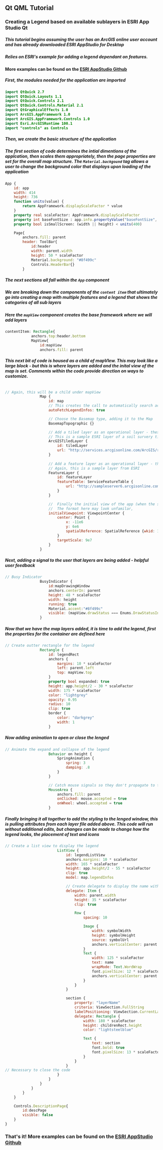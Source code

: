## Qt QML Tutorial

### Creating a Legend based on available sublayers in ESRI App Studio Qt

##### This tutorial begins assuming the user has an ArcGIS online user account and has already downloaded ESRI AppStudio for Desktop
##### Relies on ESRI's example for adding a legend dependant on features.

#### More examples can be found on the [ESRI AppStudio Github](https://github.com/Esri/arcgis-appstudio-samples "ESRI Samples")

##### First, the modules needed for the application are imported

```QML
import QtQuick 2.7
import QtQuick.Layouts 1.1
import QtQuick.Controls 2.1
import QtQuick.Controls.Material 2.1
import QtGraphicalEffects 1.0
import ArcGIS.AppFramework 1.0
import ArcGIS.AppFramework.Controls 1.0
import Esri.ArcGISRuntime 100.1
import "controls" as Controls
```

##### Then, we create the basic structure of the application
##### The first section of code determines the intial dimentions of the applcation, then scales them appropriately, then the page properties are set for the overall map structure. The ```Material.backgound``` tag allows a user to change the background color that displays upon loading of the application

```QML
App {
    id: app
    width: 414
    height: 736
    function units(value) {
        return AppFramework.displayScaleFactor * value
    }
    property real scaleFactor: AppFramework.displayScaleFactor
    property int baseFontSize : app.info.propertyValue("baseFontSize", 15 * scaleFactor) + (isSmallScreen ? 0 : 3)
    property bool isSmallScreen: (width || height) < units(400)

    Page{
        anchors.fill: parent
        header: ToolBar{
            id:header
            width: parent.width
            height: 50 * scaleFactor
            Material.background: "#8f499c"
            Controls.HeaderBar{}
        }
```

##### The next sections all fall within the ```App``` component 

##### We are breaking down the components of the ```content item``` that ultimately go into creating a map with multiple features and a legend that shows the categories of all sub layers

##### Here the ```mapView``` component creates the base framework where we will add layers

```QML
contentItem: Rectangle{
            anchors.top:header.bottom
            MapView{
                id:mapView
                anchors.fill: parent
```

##### This next bit of code is housed as a child of mapVIew. This may look like a large block - but this is where layers are added and the inital view of the map is set. Comments within the code provide direction on ways to customize.

```QML

// Again, this will be a child under mapView
                Map {
                    id: map
                    // This creates the call to automatically search added layers for legend attribute info
                    autoFetchLegendInfos: true

                    // Choose the Basemap type, adding it to the Map
                    BasemapTopographic {}

                    // Add a tiled layer as an operational layer - these can be layers that are already hosted in an acrGIS online account, the easiest way to pull in your own features, as interaction or access to a server is not needed
                    // This is a sample ESRI layer of a soil survery tiled map. Using a tiled layer also helps speed up the draw time for the layer
                    ArcGISTiledLayer {
                        id: tiledLayer
                        url: "http://services.arcgisonline.com/ArcGIS/rest/services/Specialty/Soil_Survey_Map/MapServer"
                    }
                    
                    // Add a feature layer as an operational layer - this is an additional option to load rest services, this can be particularly useful if data is being entered or updated through mobile apps or ArcGIS desktop to a rest service, because then changes will automatically be pushed to your app without needed to update ArcGIS online layers
                    // Again, this is a sample layer from ESRI
                    FeatureLayer {
                        id: featureLayer
                        featureTable: ServiceFeatureTable {
                            url: "http://sampleserver6.arcgisonline.com/arcgis/rest/services/Recreation/FeatureServer/0"
                        }
                    }

                    //  Finally the initial view of the app (when the screen first opens) is set here
                    //  The format here may look unfamilar, 
                    initialViewpoint: ViewpointCenter {
                        center: Point {
                            x: -11e6
                            y: 6e6
                            spatialReference: SpatialReference {wkid: 102100}
                        }
                        targetScale: 9e7
                    }
                }
```

##### Next, adding a signal to the user that layers are being added - helpful user feedback

```QML
// Busy Indicator
                BusyIndicator {
                    id:mapDrawingWindow
                    anchors.centerIn: parent
                    height: 48 * scaleFactor
                    width: height
                    running: true
                    Material.accent:"#8f499c"
                    visible: (mapView.drawStatus === Enums.DrawStatusInProgress)
                }
```

##### Now that we have the map layers added, it is time to add the legend, first the properties for the container are defined here

```QML
// Create outter rectangle for the legend
                Rectangle {
                    id: legendRect
                    anchors {
                        margins: 10 * scaleFactor
                        left: parent.left
                        top: mapView.top
                    }
                    property bool expanded: true
                    height: app.height/2 - 30 * scaleFactor
                    width: 175 * scaleFactor
                    color: "lightgrey"
                    opacity: 0.95
                    radius: 10
                    clip: true
                    border {
                        color: "darkgrey"
                        width: 1
                    }
```

##### Now adding animation to open or close the lenged

```QML
// Animate the expand and collapse of the legend
                    Behavior on height {
                        SpringAnimation {
                            spring: 3
                            damping: .8
                        }
                    }

                    // Catch mouse signals so they don't propagate to the map
                    MouseArea {
                        anchors.fill: parent
                        onClicked: mouse.accepted = true
                        onWheel: wheel.accepted = true
                    }
```

##### Finally bringing it all together to add the styling to the lenged window, this is pulling attributes from each layer file added above. This code will run without additional edits, but changes can be made to change how the legend looks, the placement of text and icons

```QML
// Create a list view to display the legend
                        ListView {
                            id: legendListView
                            anchors.margins: 10 * scaleFactor
                            width: 165 * scaleFactor
                            height: app.height/2 - 55 * scaleFactor
                            clip: true
                            model: map.legendInfos

                            // Create delegate to display the name with an image
                            delegate: Item {
                                width: parent.width
                                height: 35 * scaleFactor
                                clip: true

                                Row {
                                    spacing: 10

                                    Image {
                                        width: symbolWidth
                                        height: symbolHeight
                                        source: symbolUrl
                                        anchors.verticalCenter: parent.verticalCenter
                                    }
                                    Text {
                                        width: 125 * scaleFactor
                                        text: name
                                        wrapMode: Text.WordWrap
                                        font.pixelSize: 12 * scaleFactor
                                        anchors.verticalCenter: parent.verticalCenter
                                    }
                                }
                            }

                            section {
                                property: "layerName"
                                criteria: ViewSection.FullString
                                labelPositioning: ViewSection.CurrentLabelAtStart | ViewSection.InlineLabels
                                delegate: Rectangle {
                                    width: 180 * scaleFactor
                                    height: childrenRect.height
                                    color: "lightsteelblue"

                                    Text {
                                        text: section
                                        font.bold: true
                                        font.pixelSize: 13 * scaleFactor
                                    }
                                }
                            }
// Necessary to close the code
                        }
                    }
                }
            }
        }
    }

    Controls.DescriptionPage{
        id:descPage
        visible: false
    }
}
```
### That's it! More examples can be found on the [ESRI AppStudio Github](https://github.com/Esri/arcgis-appstudio-samples "ESRI Samples")


